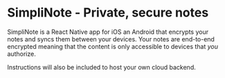 # SimpliNote - Private, secure notes

SimpliNote is a React Native app for iOS an Android that encrypts your notes and syncs them between your devices. Your notes are end-to-end encrypted meaning that the content is only accessible to devices that _you_ authorize.

Instructions will also be included to host your own cloud backend.
